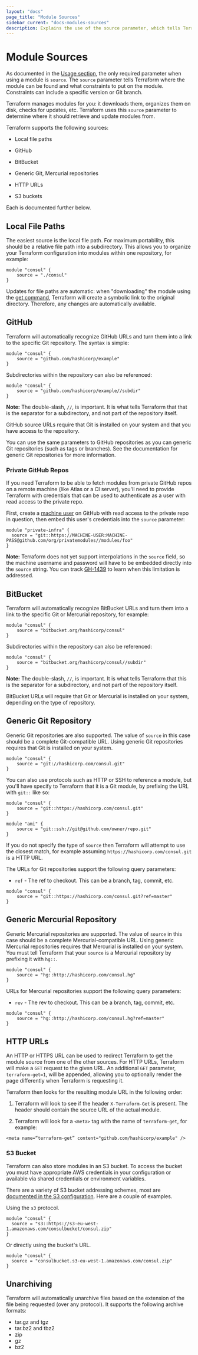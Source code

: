 ```yaml
---
layout: "docs"
page_title: "Module Sources"
sidebar_current: "docs-modules-sources"
description: Explains the use of the source parameter, which tells Terraform where modules can be found.
---
```


# Module Sources

As documented in the [Usage section](/docs/modules/usage.html), the only required parameter when using a module is `source`. The `source` parameter tells Terraform where the module can be found and what constraints to put on the module. Constraints can include a specific version or Git branch.

Terraform manages modules for you: it downloads them, organizes them on disk, checks for updates, etc. Terraform uses this `source` parameter to determine where it should retrieve and update modules from.

Terraform supports the following sources:

  * Local file paths

  * GitHub

  * BitBucket

  * Generic Git, Mercurial repositories

  * HTTP URLs

  * S3 buckets

Each is documented further below.

## Local File Paths

The easiest source is the local file path. For maximum portability, this should be a relative file path into a subdirectory. This allows you to organize your Terraform configuration into modules within one repository, for example:

```
module "consul" {
	source = "./consul"
}
```

Updates for file paths are automatic: when "downloading" the module using the [get command](/docs/commands/get.html), Terraform will create a symbolic link to the original directory. Therefore, any changes are automatically available.

## GitHub

Terraform will automatically recognize GitHub URLs and turn them into a link to the specific Git repository. The syntax is simple:

```
module "consul" {
	source = "github.com/hashicorp/example"
}
```

Subdirectories within the repository can also be referenced:

```
module "consul" {
	source = "github.com/hashicorp/example//subdir"
}
```

**Note:** The double-slash, `//`, is important. It is what tells Terraform that that is the separator for a subdirectory, and not part of the repository itself.

GitHub source URLs require that Git is installed on your system and that you have access to the repository.

You can use the same parameters to GitHub repositories as you can generic Git repositories (such as tags or branches). See the documentation for generic Git repositories for more information.

### Private GitHub Repos

If you need Terraform to be able to fetch modules from private GitHub repos on a remote machine (like Atlas or a CI server), you'll need to provide Terraform with credentials that can be used to authenticate as a user with read access to the private repo.

First, create a [machine user](https://developer.github.com/guides/managing-deploy-keys/#machine-users) on GitHub with read access to the private repo in question, then embed this user's credentials into the `source` parameter:

```
module "private-infra" {
  source = "git::https://MACHINE-USER:MACHINE-PASS@github.com/org/privatemodules//modules/foo"
}
```

**Note:** Terraform does not yet support interpolations in the `source` field, so the machine username and password will have to be embedded directly into the `source` string. You can track [GH-1439](https://github.com/r3labs/terraform/issues/1439) to learn when this limitation is addressed.

## BitBucket

Terraform will automatically recognize BitBucket URLs and turn them into a link to the specific Git or Mercurial repository, for example:

```
module "consul" {
	source = "bitbucket.org/hashicorp/consul"
}
```

Subdirectories within the repository can also be referenced:

```
module "consul" {
	source = "bitbucket.org/hashicorp/consul//subdir"
}
```

**Note:** The double-slash, `//`, is important. It is what tells Terraform that this is the separator for a subdirectory, and not part of the repository itself.

BitBucket URLs will require that Git or Mercurial is installed on your system, depending on the type of repository.

## Generic Git Repository

Generic Git repositories are also supported. The value of `source` in this case should be a complete Git-compatible URL. Using generic Git repositories requires that Git is installed on your system.

```
module "consul" {
	source = "git://hashicorp.com/consul.git"
}
```

You can also use protocols such as HTTP or SSH to reference a module, but you'll have specify to Terraform that it is a Git module, by prefixing the URL with `git::` like so:

```
module "consul" {
	source = "git::https://hashicorp.com/consul.git"
}

module "ami" {
	source = "git::ssh://git@github.com/owner/repo.git"
}
```

If you do not specify the type of `source` then Terraform will attempt to use the closest match, for example assuming `https://hashicorp.com/consul.git` is a HTTP URL.

The URLs for Git repositories support the following query parameters:

  * `ref` - The ref to checkout. This can be a branch, tag, commit, etc.

```
module "consul" {
	source = "git::https://hashicorp.com/consul.git?ref=master"
}
```

## Generic Mercurial Repository

Generic Mercurial repositories are supported. The value of `source` in this case should be a complete Mercurial-compatible URL. Using generic Mercurial repositories requires that Mercurial is installed on your system. You must tell Terraform that your `source` is a Mercurial repository by prefixing it with `hg::`.

```
module "consul" {
	source = "hg::http://hashicorp.com/consul.hg"
}
```

URLs for Mercurial repositories support the following query parameters:

  * `rev` - The rev to checkout. This can be a branch, tag, commit, etc.

```
module "consul" {
	source = "hg::http://hashicorp.com/consul.hg?ref=master"
}
```

## HTTP URLs

An HTTP or HTTPS URL can be used to redirect Terraform to get the module source from one of the other sources.  For HTTP URLs, Terraform will make a `GET` request to the given URL. An additional `GET` parameter, `terraform-get=1`, will be appended, allowing
you to optionally render the page differently when Terraform is requesting it.

Terraform then looks for the resulting module URL in the following order:

1. Terraform will look to see if the header `X-Terraform-Get` is present. The header should contain the source URL of the actual module.

2. Terraform will look for a `<meta>` tag with the name of `terraform-get`, for example:

```
<meta name=“terraform-get” content="github.com/hashicorp/example" />
```

### S3 Bucket

Terraform can also store modules in an S3 bucket. To access the bucket
you must have appropriate AWS credentials in your configuration or
available via shared credentials or environment variables.

There are a variety of S3 bucket addressing schemes, most are
[documented in the S3
configuration](http://docs.aws.amazon.com/AmazonS3/latest/dev/UsingBucket.html#access-bucket-intro).
Here are a couple of examples. 

Using the `s3` protocol.

```
module "consul" {
  source = "s3::https://s3-eu-west-1.amazonaws.com/consulbucket/consul.zip"
}
```

Or directly using the bucket's URL.

```
module "consul" {
  source = "consulbucket.s3-eu-west-1.amazonaws.com/consul.zip"
}
```


## Unarchiving

Terraform will automatically unarchive files based on the extension of
the file being requested (over any protocol). It supports the following
archive formats:

* tar.gz and tgz
* tar.bz2 and tbz2
* zip
* gz
* bz2

